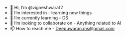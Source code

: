 - 👋 Hi, I’m @vigneshwara12
- 👀 I’m interested in - learning new things 
- 🌱 I’m currently learning - DS
- 💞️ I’m looking to collaborate on - Anything related to AI 
- 📫 How to reach me - Deepuwaran.ms@gmail.com

<!---
vigneshwara12/vigneshwara12 is a ✨ special ✨ repository because its `README.md` (this file) appears on your GitHub profile.
You can click the Preview link to take a look at your changes.
--->
